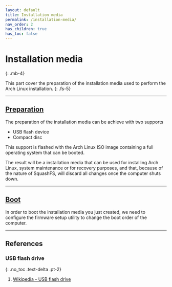 ```yaml
---
layout: default
title: Installation media
permalink: /installation-media/
nav_order: 2
has_children: true
has_toc: false
---
```


# Installation media
{: .mb-4}

This part cover the preparation of the installation media used to perform the Arch Linux installation.
{: .fs-5}

---

## [Preparation](/Andromeda/installation-media/preparation/)

The preparation of the installation media can be achieve with two supports

- USB flash device
- Compact disc

This support is flashed with the Arch Linux ISO image containing a full operating system that can be booted.

The result will be a installation media that can be used for installing Arch Linux, system maintenance or for recovery purposes, and that, because of the nature of SquashFS, will discard all changes once the computer shuts down.

---

## [Boot](/Andromeda/installation-media/booting/)

In order to boot the installation media you just created, we need to configure the firmware setup utility to change the boot order of the computer.

---

## References

### USB flash drive
{: .no_toc .text-delta .pt-2}

1. [Wikipedia - USB flash drive](https://en.wikipedia.org/wiki/USB_flash_drive)
